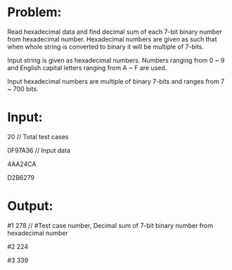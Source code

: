 # Problem:
Read hexadecimal data and find decimal sum of each 7-bit binary number from hexadecimal number. Hexadecimal numbers are given as such that when whole string is converted to binary it will be multiple of 7-bits.

Input string is given as hexadecimal numbers. Numbers ranging from 0 ~ 9 and English capital letters ranging from A ~ F are used.

Input hexadecimal numbers are multiple of binary 7-bits and ranges from 7 ~ 700 bits.



# Input:

20 // Total test cases

0F97A36   // Input data

4AA24CA

D2B6279



# Output:
#1 278    // #Test case number, Decimal sum of 7-bit binary number from hexadecimal number

#2 224

#3 339
